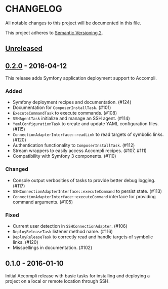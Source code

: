 # CHANGELOG
All notable changes to this project will be documented in this file.

This project adheres to [Semantic Versioning 2](http://semver.org/).

## [Unreleased]


## [0.2.0] - 2016-04-12
This release adds Symfony application deployment support to Accompli.

### Added
* Symfony deployment recipes and documentation. (#124)
* Documentation for `ComposerInstallTask`. (#101)
* `ExecuteCommandTask` to execute commands. (#108)
* `SSHAgentTask` initialize and manage an SSH agent. (#114)
* `YamlConfigurationTask` to create and update YAML configuration files. (#115)
* `ConnectionAdapterInterface::readLink` to read targets of symbolic links. (#120)
* Authentication functionality to `ComposerInstallTask`. (#112)
* Stream wrappers to easily access Accompli recipes. (#107, #111)
* Compatibility with Symfony 3 components. (#110)

### Changed
* Console output verbosities of tasks to provide better debug logging. (#117)
* `SSHConnectionAdapterInterface::executeCommand` to persist state. (#113)
* `ConnectionAdapterInterface::executeCommand` interface for providing command arguments. (#105)

### Fixed
* Current user detection in `SSHConnectionAdapter`. (#106)
* `DeployReleaseTask` listener method name. (#116)
* `DeployReleaseTask` to correctly read and handle targets of symbolic links. (#120)
* Misspellings in documentation. (#102)


## 0.1.0 - 2016-01-10

Initial Accompli release with basic tasks for installing and deploying a project on a local or remote location through SSH.


[Unreleased]: https://github.com/accompli/accompli/compare/0.2.0...HEAD
[0.2.0]: https://github.com/accompli/accompli/compare/0.1.0...0.2.0
